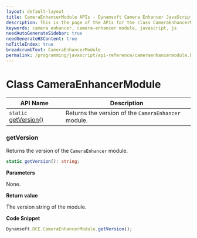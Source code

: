 ```yaml
---
layout: default-layout
title: CameraEnhancerModule APIs - Dynamsoft Camera Enhancer JavaScript API
description: This is the page of the APIs for the class CameraEnhancerModule of Dynamsoft Camera Enhancer JavaScript SDK.
keywords: camera enhancer, camera-enhancer module, javascript, js
needAutoGenerateSidebar: true
needGenerateH3Content: true
noTitleIndex: true
breadcrumbText: CameraEnhancerModule
permalink: /programming/javascript/api-reference/cameraenhancermodule.html
---
```


# Class CameraEnhancerModule

| API Name                    | Description                                         |
| --------------------------- | --------------------------------------------------- |
| `static` [getVersion()](#getversion) | Returns the version of the `CameraEnhancer` module. |

### getVersion

 Returns the version of the `CameraEnhancer` module.

```typescript
static getVersion(): string;
```

**Parameters**

None.

**Return value**

The version string of the module.

**Code Snippet**

```javascript
Dynamsoft.DCE.CameraEnhancerModule.getVersion();
```
